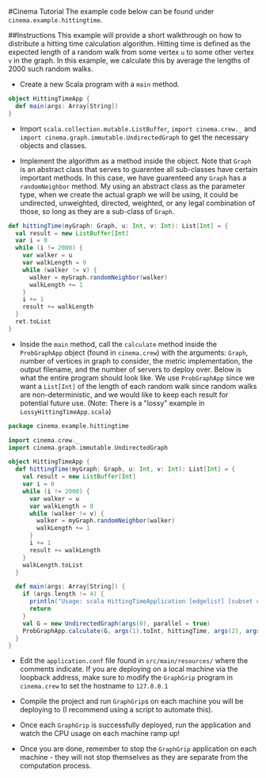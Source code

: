 #Cinema Tutorial
The example code below can be found under
`cinema.example.hittingtime`.

##Instructions
This example will provide a short walkthrough on how
to distribute a hitting time calculation algorithm.
Hitting time is defined as the expected length of a random
walk from some vertex `u` to some other vertex `v` in
the graph. In this example, we calculate this by average
the lengths of 2000 such random walks.

* Create a new Scala program with a `main` method.

```scala
object HittingTimeApp {
  def main(args: Array[String])
}
```

* Import `scala.collection.mutable.ListBuffer`,
`import cinema.crew._` and
`import cinema.graph.immutable.UndirectedGraph` to
get the necessary objects and classes.

* Implement the algorithm as a method inside the object.
Note that `Graph` is an abstract class that serves to guarentee
all sub-classes have certain important methods. In this case,
we have guarenteed any `Graph` has a `randomNeighbor` method.
My using an abstract class as the parameter type, when we
create the actual graph we will be using, it could be
undirected, unweighted, directed, weighted, or any legal
combination of those, so long as they are a sub-class of
`Graph`.

```scala
def hittingTime(myGraph: Graph, u: Int, v: Int): List[Int] = {
  val result = new ListBuffer[Int]
  var i = 0
  while (i != 2000) {
    var walker = u
    var walkLength = 0
    while (walker != v) {
      walker = myGraph.randomNeighbor(walker)
      walkLength += 1
    }
    i += 1
    result += walkLength
  }
  ret.toList
}
```

* Inside the `main` method, call the `calculate` method 
inside the `ProbGraphApp` object (found in 
`cinema.crew`) with the arguments: 
`Graph`, number of vertices in graph to consider, 
the metric implementation, the output filename, and the 
number of servers to deploy over. Below is what the entire 
program should look like. We use `ProbGraphApp` since we
want a `List[Int]` of the length of each random walk since
random walks are non-deterministic, and we would like
to keep each result for potential future use. (Note:
There is a "lossy" example in `LossyHittingTimeApp.scala`)

```scala
package cinema.example.hittingtime

import cinema.crew._
import cinema.graph.immutable.UndirectedGraph

object HittingTimeApp {
  def hittingTime(myGraph: Graph, u: Int, v: Int): List[Int] = {
    val result = new ListBuffer[Int]
    var i = 0
    while (i != 2000) {
      var walker = u
      var walkLength = 0
      while (walker != v) {
        walker = myGraph.randomNeighbor(walker)
        walkLength += 1
      }
      i += 1
      result += walkLength
    }
    walkLength.toList
  }

  def main(args: Array[String]) {
    if (args.length != 4) {
      println("Usage: scala HittingTimeApplication [edgelist] [subset cardinality] [output filename] [# of servers]")
      return
    }
    val G = new UndirectedGraph(args(0), parallel = true)
    ProbGraphApp.calculate(G, args(1).toInt, hittingTime, args(2), args(3).toInt)
  }
}
```
    
* Edit the `application.conf` file found in `src/main/resources/` 
where the comments indicate. If you are deploying on a local machine 
via the loopback address, make sure to modify the `GraphGrip` program in 
`cinema.crew` to set the hostname to `127.0.0.1`

* Compile the project and run `GraphGrip`s on each machine you will be 
deploying to (I recommend using a script to automate this).

* Once each `GraphGrip` is successfully deployed, run the application and 
watch the CPU usage on each machine ramp up!

* Once you are done, remember to stop the `GraphGrip`
application on each machine - they will not stop
themselves as they are separate from the computation
process.